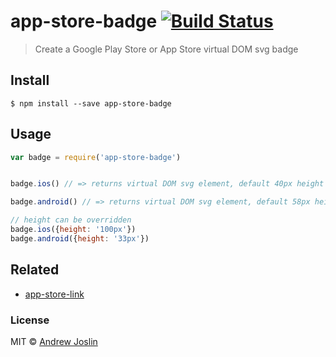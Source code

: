 # app-store-badge [![Build Status](https://travis-ci.org/ajoslin/app-store-badge.svg?branch=master)](https://travis-ci.org/ajoslin/app-store-badge)

> Create a Google Play Store or App Store virtual DOM svg badge


## Install

```
$ npm install --save app-store-badge
```


## Usage

```js
var badge = require('app-store-badge')


badge.ios() // => returns virtual DOM svg element, default 40px height

badge.android() // => returns virtual DOM svg element, default 58px height

// height can be overridden
badge.ios({height: '100px'}) 
badge.android({height: '33px'})
```

## Related

- [app-store-link](https://github.com/ajoslin/app-store-link)

### License

MIT © [Andrew Joslin](http://ajoslin.com)
